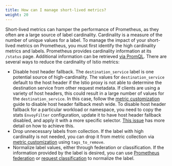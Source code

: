 ```yaml
---
title: How can I manage short-lived metrics?
weight: 20
---
```


Short-lived metrics can hamper the performance of Prometheus, as they often are a large source of label cardinality. Cardinality is a measure of the number of unique values for a label. To manage the impact of your short-lived metrics on Prometheus, you must first identify the high cardinality metrics and labels. Prometheus provides cardinality information at its `/status` page. Additional information can be retrieved [via PromQL](https://www.robustperception.io/which-are-my-biggest-metrics).
There are several ways to reduce the cardinality of Istio metrics:

* Disable host header fallback.
  The `destination_service` label is one potential source of high-cardinality.
  The values for `destination_service` default to the host header if the Istio proxy is not able to determine the destination service from other request metadata.
  If clients are using a variety of host headers, this could result in a large number of values for the  `destination_service`.
  In this case, follow the [metric customization](/pt-br/docs/tasks/observability/metrics/customize-metrics/) guide to disable host header fallback mesh wide.
  To disable host header fallback for a particular workload or namespace, you need to copy the stats `EnvoyFilter` configuration, update it to have host header fallback disabled, and apply it with a more specific selector.
  [This issue](https://github.com/istio/istio/issues/25963#issuecomment-666037411) has more detail on how to achieve this.
* Drop unnecessary labels from collection. If the label with high cardinality is not needed, you can drop it from metric collection via [metric customization](/pt-br/docs/tasks/observability/metrics/customize-metrics/) using `tags_to_remove`.
* Normalize label values, either through federation or classification.
  If the information provided by the label is desired, you can use [Prometheus federation](/pt-br/docs/ops/best-practices/observability/#using-prometheus-for-production-scale-monitoring) or [request classification](/pt-br/docs/tasks/observability/metrics/classify-metrics/) to normalize the label.
